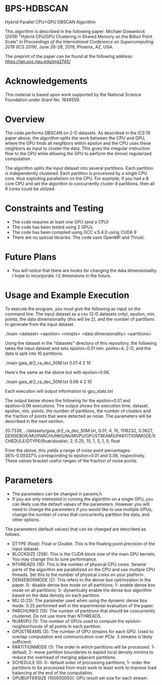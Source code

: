 # BPS-HDBSCAN
Hybrid Parallel CPU+GPU DBSCAN Algorithm

This algorithm is described in the following paper: Michael Gowanlock (2019) "Hybrid CPU/GPU Clustering in Shared Memory on the Billion Point Scale" *In Proceedings of the International Conference on Supercomputing 2019 (ICS 2019)*, June 26–28, 2019, Phoenix, AZ, USA.

The preprint of the paper can be found at the following address: https://jan.ucc.nau.edu/mg2745/

# Acknowledgements
This material is based upon work supported by the National Science Foundation under Grant No. 1849559.

# Overview
The code performs DBSCAN on 2-D datasets. As described in the ICS'19 paper above, the algorithm splits the work between the CPU and GPU, where the GPU finds all neighbors within epsilon and the CPU uses these neighbors as input to cluster the data. This gives the irregular instruction flow to the CPU while allowing the GPU to perform the (more) regularized computation.

The algorithm splits the input dataset into several partitions. Each partition is independently clustered. Each partition is processed by a single CPU core, thus exploiting parallelism on the CPU. For example, if you had a 8 core CPU and set the algorithm to concurrently cluster 8 partitions, then all 8 cores could be utilized. 


# Constraints and Testing
- The code requires at least one GPU (and a CPU)
- The code has been tested using 2 GPUs
- The code has been compiled using GCC v.5.4.0 using CUDA 9
- There are no special libraries. The code uses OpenMP and Thrust.

# Future Plans
- You will notice that there are hooks for changing the data dimensionality. I hope to incorporate >2 dimensions in the future.

# Usage and Example Execution
To execute the program, you must give the following as input on the command line: The input dataset as a csv (2-D datasets only), epsilon, min. points, the data dimensionality (this will be 2), and the number of partitions to generate from the input dataset.

./main \<dataset\> \<epsilon\> \<minpts\> \<data dimensionality\> \<partitions\>
  
Using the dataset in the "datasets" directory of this repository, the following takes the input dataset and sets epsilon=0.01 min. points=4, 2-D, and the data is split into 10 partitions.

./main gaia_dr2_ra_dec_50M.txt 0.01 4 2 10


Here's the same as the above but with epsilon=0.06.

./main gaia_dr2_ra_dec_50M.txt 0.06 4 2 10

Each execution will output information to gpu_stats.txt

The output below shows the following for the epsilon=0.01 and epsilon=0.06 executions. The output shows the execution time, dataset, epsilon, min. points, the number of partitions, the number of clusters and the fraction of points that were detected as noise. The parameters will be described in the next section.

20.7339, ../datasets/gaia_dr2_ra_dec_50M.txt, 0.01, 4, 10, 1116232, 0.3627, DENSEBOX/MU/PARCHUNKS/NUMGPU/GPUSTREAMS/PARTITIONMODE/SCHEDULE/DTYPE(float/double): 2, 0.25, 10, 1, 3, 1, 0, float


From the above, this yields a range of noise point percentages: 36%-0.09337% corresponding to epsilon=0.01 and 0.06, respectively. These values bracket useful ranges of the fraction of noise points.

# Parameters
- The parameters can be changed in params.h
- If you are only interested in running the algorithm on a single GPU, you can likely use the default values of the parameters. However you will need to change the parameters if you would like to use multiple GPUs, change the number of cores that concurrently partition the data, and other options.

The parameters (default values) that can be changed are described as follows.
- DTYPE (float): Float or Double. This is the floating point precision of the input dataset. 
- BLOCKSIZE (256): This is the CUDA block size of the main GPU kernels. You may change this to tune performance.  
- NTHREADS (16): This is the number of physical CPU cores. Several parts of the algorithm are parallelized on the CPU and use multiple CPU threads. Set this to the number of physical cores on your platform.
- DENSEBOXMODE (2): This refers to the dense box optimization in the paper. 0- disable dense box mode on all partitions; 1- enable dense box mode on all partitions; 3- dynamically enable the dense box algorithm based on the data density on each partition.
- MU (0.25): The parameter used when using the dynamic dense box mode. 0.25 performed well in the experimental evaluation of the paper.
- PARCHUNKS (10): The number of partitions that should be concurrently clustered. Do not use more than NTHREADS.
- NUMGPU (1): The number of GPUs used to compute the epsilon-neighborhoods of all points in each partition.
- GPUSTREAMS (3): The number of GPU streams for each GPU. Used to overlap computation and communication over PCIe. 3 streams is likely sufficient.
- PARTITIONMODE (1): The order in which partitions will be processed. 1- default; 2- move partition boundaries to exploit local density minima to reduce the overhead of merging adjacent partitions.
- SCHEDULE (0): 0- default order of processing partitions; 1- order the partitions to be processed from most work to least work to improve load balancing at the end of the computation.
- GPUBUFFERSIZE (100000000): GPU result set size for each stream.



